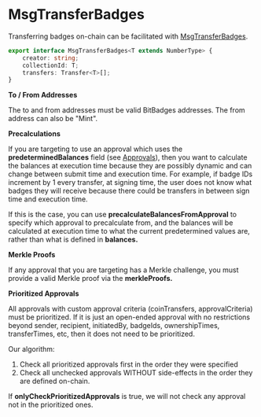 # MsgTransferBadges

Transferring badges on-chain can be facilitated with [MsgTransferBadges](https://bitbadges.github.io/bitbadgesjs/classes/MsgTransferBadges.html).

```typescript
export interface MsgTransferBadges<T extends NumberType> {
    creator: string;
    collectionId: T;
    transfers: Transfer<T>[];
}
```

**To / From Addresses**

The to and from addresses must be valid BitBadges addresses. The from address can also be "Mint".

**Precalculations**

If you are targeting to use an approval which uses the **predeterminedBalances** field (see [Approvals](../../../badges-advanced/balances-transfers/approval-criteria/)), then you want to calculate the balances at execution time because they are possibly dynamic and can change between submit time and execution time. For example, if badge IDs increment by 1 every transfer, at signing time, the user does not know what badges they will receive because there could be transfers in between sign time and execution time.

If this is the case, you can use **precalculateBalancesFromApproval** to specify which approval to precalculate from, and the balances will be calculated at execution time to what the current predetermined values are, rather than what is defined in **balances.**

**Merkle Proofs**

If any approval that you are targeting has a Merkle challenge, you must provide a valid Merkle proof via the **merkleProofs.**

**Prioritized Approvals**

All approvals with custom approval criteria (coinTransfers, approvalCriteria) must be prioritized. If it is just an open-ended approval with no restrictions beyond sender, recipient, initiatedBy, badgeIds, ownershipTimes, transferTimes, etc, then it does not need to be prioritized.

Our algorithm:

1. Check all prioritized approvals first in the order they were specified
2. Check all unchecked approvals WITHOUT side-effects in the order they are defined on-chain.&#x20;

If **onlyCheckPrioritizedApprovals** is true, we will not check any approval not in the prioritized ones.
